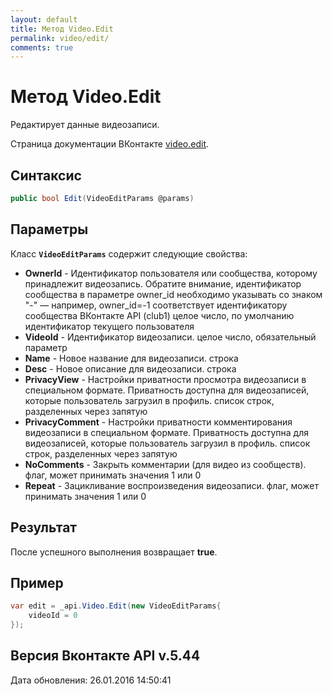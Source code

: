 ```yaml
---
layout: default
title: Метод Video.Edit
permalink: video/edit/
comments: true
---
```

# Метод Video.Edit
Редактирует данные видеозаписи.

Страница документации ВКонтакте [video.edit](https://vk.com/dev/video.edit).

## Синтаксис
``` csharp
public bool Edit(VideoEditParams @params)
```

## Параметры
Класс **`VideoEditParams`** содержит следующие свойства:

+ **OwnerId** - Идентификатор пользователя или сообщества, которому принадлежит видеозапись. Обратите внимание, идентификатор сообщества в параметре owner_id необходимо указывать со знаком "-" — например, owner_id=-1 соответствует идентификатору сообщества ВКонтакте API (club1)  целое число, по умолчанию идентификатор текущего пользователя
+ **VideoId** - Идентификатор видеозаписи. целое число, обязательный параметр
+ **Name** - Новое название для видеозаписи. строка
+ **Desc** - Новое описание для видеозаписи. строка
+ **PrivacyView** - Настройки приватности просмотра видеозаписи в специальном формате. Приватность доступна для видеозаписей, которые пользователь загрузил в профиль. список строк, разделенных через запятую
+ **PrivacyComment** - Настройки приватности комментирования видеозаписи в специальном формате. 
Приватность доступна для видеозаписей, которые пользователь загрузил в профиль. список строк, разделенных через запятую
+ **NoComments** - Закрыть комментарии (для видео из сообществ). флаг, может принимать значения 1 или 0
+ **Repeat** - Зацикливание воспроизведения видеозаписи. флаг, может принимать значения 1 или 0

## Результат
После успешного выполнения возвращает **true**.

## Пример
``` csharp
var edit = _api.Video.Edit(new VideoEditParams{
	videoId = 0
});
```

## Версия Вконтакте API v.5.44
Дата обновления: 26.01.2016 14:50:41

